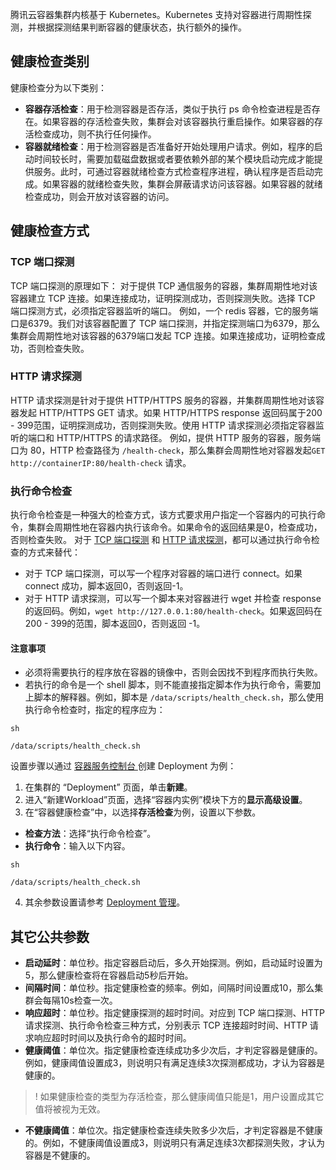 腾讯云容器集群内核基于 Kubernetes。Kubernetes 支持对容器进行周期性探测，并根据探测结果判断容器的健康状态，执行额外的操作。

## 健康检查类别

健康检查分为以下类别：
- **容器存活检查**：用于检测容器是否存活，类似于执行 ps 命令检查进程是否存在。如果容器的存活检查失败，集群会对该容器执行重启操作。如果容器的存活检查成功，则不执行任何操作。
- **容器就绪检查**：用于检测容器是否准备好开始处理用户请求。例如，程序的启动时间较长时，需要加载磁盘数据或者要依赖外部的某个模块启动完成才能提供服务。此时，可通过容器就绪检查方式检查程序进程，确认程序是否启动完成。如果容器的就绪检查失败，集群会屏蔽请求访问该容器。如果容器的就绪检查成功，则会开放对该容器的访问。

## 健康检查方式

[](id:TCPPortProbe)
### TCP 端口探测

TCP 端口探测的原理如下：
对于提供 TCP 通信服务的容器，集群周期性地对该容器建立 TCP 连接。如果连接成功，证明探测成功，否则探测失败。选择 TCP 端口探测方式，必须指定容器监听的端口。
例如，一个 redis 容器，它的服务端口是6379。我们对该容器配置了 TCP 端口探测，并指定探测端口为6379，那么集群会周期性地对该容器的6379端口发起 TCP 连接。如果连接成功，证明检查成功，否则检查失败。

[](id:HTTPRequestProbe)
### HTTP 请求探测

HTTP 请求探测是针对于提供 HTTP/HTTPS 服务的容器，并集群周期性地对该容器发起 HTTP/HTTPS GET 请求。如果 HTTP/HTTPS response 返回码属于200 - 399范围，证明探测成功，否则探测失败。使用 HTTP 请求探测必须指定容器监听的端口和 HTTP/HTTPS 的请求路径。
例如，提供 HTTP 服务的容器，服务端口为 80，HTTP 检查路径为 `/health-check`，那么集群会周期性地对容器发起`GET http://containerIP:80/health-check` 请求。

### 执行命令检查

执行命令检查是一种强大的检查方式，该方式要求用户指定一个容器内的可执行命令，集群会周期性地在容器内执行该命令。如果命令的返回结果是0，检查成功，否则检查失败。
对于 [TCP 端口探测](#TCPPortProbe) 和 [HTTP 请求探测](#HTTPRequestProbe)，都可以通过执行命令检查的方式来替代：
- 对于 TCP 端口探测，可以写一个程序对容器的端口进行 connect。如果 connect 成功，脚本返回0，否则返回-1。
- 对于 HTTP 请求探测，可以写一个脚本来对容器进行 wget 并检查 response 的返回码。例如，`wget http://127.0.0.1:80/health-check`。如果返回码在200 - 399的范围，脚本返回0，否则返回 -1。

#### 注意事项
- 必须将需要执行的程序放在容器的镜像中，否则会因找不到程序而执行失败。
- 若执行的命令是一个 shell 脚本，则不能直接指定脚本作为执行命令，需要加上脚本的解释器。例如，脚本是 `/data/scripts/health_check.sh`，那么使用执行命令检查时，指定的程序应为：
```
sh 
```
```
/data/scripts/health_check.sh 
```
设置步骤以通过  [容器服务控制台 ](https://console.cloud.tencent.com/tke2) 创建 Deployment 为例：
 1. 在集群的 “Deployment” 页面，单击**新建**。
 2. 进入“新建Workload”页面，选择“容器内实例”模块下方的**显示高级设置**。
 3. 在“容器健康检查”中，以选择**存活检查**为例，设置以下参数。
   - **检查方法**：选择“执行命令检查”。
   - **执行命令**：输入以下内容。
   ```
sh 
```
```
/data/scripts/health_check.sh 
```
 4. 其余参数设置请参考 [Deployment 管理](https://cloud.tencent.com/document/product/457/31705)。

## 其它公共参数

- **启动延时**：单位秒。指定容器启动后，多久开始探测。例如，启动延时设置为5，那么健康检查将在容器启动5秒后开始。
- **间隔时间**：单位秒。指定健康检查的频率。例如，间隔时间设置成10，那么集群会每隔10s检查一次。
- **响应超时**：单位秒。指定健康探测的超时时间。对应到 TCP 端口探测、HTTP 请求探测、执行命令检查三种方式，分别表示 TCP 连接超时时间、HTTP 请求响应超时时间以及执行命令的超时时间。
- **健康阈值**：单位次。指定健康检查连续成功多少次后，才判定容器是健康的。例如，健康阈值设置成3，则说明只有满足连续3次探测都成功，才认为容器是健康的。
>! 如果健康检查的类型为存活检查，那么健康阈值只能是1，用户设置成其它值将被视为无效。
- **不健康阈值**：单位次。指定健康检查连续失败多少次后，才判定容器是不健康的。例如，不健康阈值设置成3，则说明只有满足连续3次都探测失败，才认为容器是不健康的。



